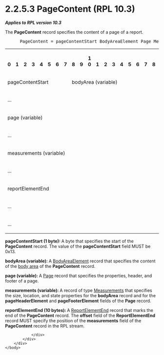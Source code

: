 <html dir="LTR" xmlns:mshelp="http://msdn.microsoft.com/mshelp" xmlns:ddue="http://ddue.schemas.microsoft.com/authoring/2003/5" xmlns:xlink="http://www.w3.org/1999/xlink" xmlns:tool="http://www.microsoft.com/tooltip">
    <head>
        <meta http-equiv="Content-Type" content="text/html; CHARSET=utf-8"></meta>
        <meta name="save" content="history"></meta>
        <title>2.2.5.3 PageContent (RPL 10.3)</title>
        <xml>
            <mshelp:toctitle title="2.2.5.3 PageContent (RPL 10.3)"></mshelp:toctitle>
            <mshelp:rltitle title="[MS-RPL]: PageContent (RPL 10.3)"></mshelp:rltitle>
            <mshelp:keyword index="A" term="031cb41d-d136-43e5-8d0c-bf1fe123f806"></mshelp:keyword>
            <mshelp:attr name="DCSext.ContentType" value="open specification"></mshelp:attr>
            <mshelp:attr name="AssetID" value="031cb41d-d136-43e5-8d0c-bf1fe123f806"></mshelp:attr>
            <mshelp:attr name="TopicType" value="kbRef"></mshelp:attr>
            <mshelp:attr name="DCSext.Title" value="[MS-RPL]: PageContent (RPL 10.3)" />
        </xml>
    </head>
    <body>
        <div id="header">
            <h1 class="heading">2.2.5.3 PageContent (RPL 10.3)</h1>
        </div>
        <div id="mainSection">
            <div id="mainBody">
                <div id="allHistory" class="saveHistory"></div>
                <div id="sectionSection0" class="section" name="collapseableSection">
                    

<p><b><i>Applies to RPL version 10.3</i></b></p>

<p>The <b>PageContent</b> record specifies the content of a
page of a report.           </p>

<dl>
<dd>
<div><pre> PageContent = pageContentStart BodyAreaElement Page Measurements ReportElementEnd
</pre></div>
</dd></dl>

<table>
 <tr>
  <th><p><br>0</p></th>
  <th><p><br>1</p></th>
  <th><p><br>2</p></th>
  <th><p><br>3</p></th>
  <th><p><br>4</p></th>
  <th><p><br>5</p></th>
  <th><p><br>6</p></th>
  <th><p><br>7</p></th>
  <th><p><br>8</p></th>
  <th><p><br>9</p></th>
  <th><p>1<br>0</p></th>
  <th><p><br>1</p></th>
  <th><p><br>2</p></th>
  <th><p><br>3</p></th>
  <th><p><br>4</p></th>
  <th><p><br>5</p></th>
  <th><p><br>6</p></th>
  <th><p><br>7</p></th>
  <th><p><br>8</p></th>
  <th><p><br>9</p></th>
  <th><p>2<br>0</p></th>
  <th><p><br>1</p></th>
  <th><p><br>2</p></th>
  <th><p><br>3</p></th>
  <th><p><br>4</p></th>
  <th><p><br>5</p></th>
  <th><p><br>6</p></th>
  <th><p><br>7</p></th>
  <th><p><br>8</p></th>
  <th><p><br>9</p></th>
  <th><p>3<br>0</p></th>
  <th><p><br>1</p></th>
 </tr>
 <tr>
  <td colspan="8">
  <p>pageContentStart</p>
  </td>
  <td colspan="24">
  <p>bodyArea
  (variable)</p>
  </td>
 </tr>
 <tr>
  <td colspan="32">
  <p>...</p>
  </td>
 </tr>
 <tr>
  <td colspan="32">
  <p>page
  (variable)</p>
  </td>
 </tr>
 <tr>
  <td colspan="32">
  <p>...</p>
  </td>
 </tr>
 <tr>
  <td colspan="32">
  <p>measurements
  (variable)</p>
  </td>
 </tr>
 <tr>
  <td colspan="32">
  <p>...</p>
  </td>
 </tr>
 <tr>
  <td colspan="32">
  <p>reportElementEnd</p>
  </td>
 </tr>
 <tr>
  <td colspan="32">
  <p>...</p>
  </td>
 </tr>
 <tr>
  <td colspan="16">
  <p>...</p>
  </td>
  
 </tr>
</table>

<p><b>pageContentStart (1 byte): </b>A byte that
specifies the start of the <b>PageContent</b> record. The value of the <b>pageContentStart</b>
field MUST be 0x13.</p>

<p><b>bodyArea (variable): </b>A <a href="95a5d250-a0be-4523-9c2f-9c10552ab136.htm">BodyAreaElement</a> record
that specifies the content of the <a href="75ae48f7-746b-4b41-919c-6699fa28b3ef.htm#gt_575a1308-df3d-4439-a039-54feac0baf23">body area</a> of the <b>PageContent</b>
record.</p>

<p><b>page (variable): </b>A <a href="7675024f-e8f7-4bc1-a889-5ca00ffd8782.htm">Page</a> record that specifies
the properties, header, and footer of a page.</p>

<p><b>measurements (variable): </b>A record of type <a href="5c5210d9-a82b-4040-8e79-800e2ee51b52.htm">Measurements</a> that
specifies the size, location, and state properties for the <b>bodyArea</b>
record and for the <b>pageHeaderElement</b> and <b>pageFooterElement</b> fields
of the <b>Page</b> record.</p>

<p><b>reportElementEnd (10 bytes): </b>A <a href="75f1a870-2f17-4806-b286-e67c7239e103.htm">ReportElementEnd</a> record
that marks the end of the <b>PageContent</b> record. The <b>offset</b> field of
the <b>ReportElementEnd</b> record MUST specify the position of the <b>measurements</b>
field of the <b>PageContent</b> record in the RPL stream.</p>


                </div>
            </div>
        </div>
    </body>
</html>